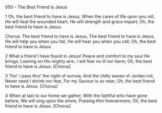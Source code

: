 050 – The Best Friend Is Jesus


1
Oh, the best friend to have is Jesus,
When the cares of life upon you roll,
He will heal the wounded heart,
He will strength and grace impart;
Oh, the best friend to have is Jesus.

Chorus:
The best friend to have is Jesus,
The best friend to have is Jesus,
He will help you when you fall,
He will hear you when you call;
Oh, the best friend to have is Jesus.

2
What a friend I have found in Jesus!
Peace and comfort to my soul He brings;
Leaning on His mighty arm,
I will fear no ill nor harm;
Oh, the best friend to have is Jesus.  [Chorus]

3
Tho' I pass thro' the night of sorrow,
And the chilly waves of Jordan roll,
Never need I shrink nor fear,
For my Saviour is so near;
Oh, the best friend to have is Jesus.  [Chorus]

4
When at last to our home we gather,
With the faithful who have gone before,
We will sing upon the shore,
Praising Him forevermore;
Oh, the best friend to have is Jesus.  [Chorus]
